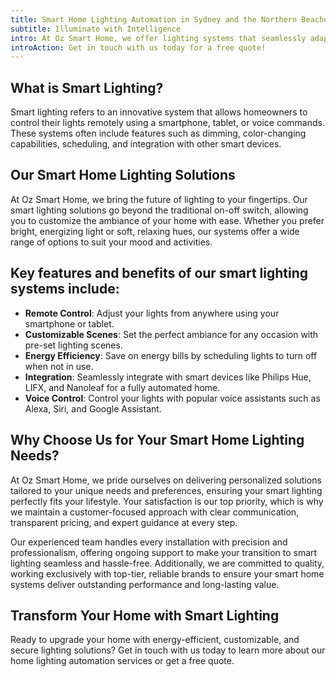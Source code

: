 ```yaml
---
title: Smart Home Lighting Automation in Sydney and the Northern Beaches
subtitle: Illuminate with Intelligence
intro: At Oz Smart Home, we offer lighting systems that seamlessly adapt to your lifestyle. Whether you want to brighten up your living room, set the mood for a relaxing evening, or automate your lights for convenience and security, our smart lighting solutions provide the control and flexibility you need.
introAction: Get in touch with us today for a free quote!
---
```


## What is Smart Lighting?

Smart lighting refers to an innovative system that allows homeowners to control their lights remotely using a smartphone, tablet, or voice commands. These systems often include features such as dimming, color-changing capabilities, scheduling, and integration with other smart devices.

## Our Smart Home Lighting Solutions

At Oz Smart Home, we bring the future of lighting to your fingertips. Our smart lighting solutions go beyond the traditional on-off switch, allowing you to customize the ambiance of your home with ease. Whether you prefer bright, energizing light or soft, relaxing hues, our systems offer a wide range of options to suit your mood and activities.

## Key features and benefits of our smart lighting systems include:

*   **Remote Control**: Adjust your lights from anywhere using your smartphone or tablet.
*   **Customizable Scenes**: Set the perfect ambiance for any occasion with pre-set lighting scenes.
*   **Energy Efficiency**: Save on energy bills by scheduling lights to turn off when not in use.
*   **Integration**: Seamlessly integrate with smart devices like Philips Hue, LIFX, and Nanoleaf for a fully automated home.
*   **Voice Control**: Control your lights with popular voice assistants such as Alexa, Siri, and Google Assistant.

## Why Choose Us for Your Smart Home Lighting Needs?

At Oz Smart Home, we pride ourselves on delivering personalized solutions tailored to your unique needs and preferences, ensuring your smart lighting perfectly fits your lifestyle. Your satisfaction is our top priority, which is why we maintain a customer-focused approach with clear communication, transparent pricing, and expert guidance at every step.

Our experienced team handles every installation with precision and professionalism, offering ongoing support to make your transition to smart lighting seamless and hassle-free. Additionally, we are committed to quality, working exclusively with top-tier, reliable brands to ensure your smart home systems deliver outstanding performance and long-lasting value.

## Transform Your Home with Smart Lighting

Ready to upgrade your home with energy-efficient, customizable, and secure lighting solutions? Get in touch with us today to learn more about our home lighting automation services or get a free quote.
